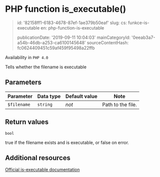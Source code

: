 PHP function is_executable()
============================

> id: '82158ff1-6183-4678-87ef-1ae379b50eaf'
> slug:
> 	cs: funkce-is-executable
> 	en: php-function-is-executable
> 
> publicationDate: '2019-09-11 10:04:03'
> mainCategoryId: '0eeab3a7-a54b-46db-a253-ca6100145648'
> sourceContentHash: fc0624409451c59af459f95498a22ffb

Availability in `PHP 4.0`

Tells whether the filename is executable


Parameters
--------------

| Parameter | Data type | Default value | Note |
|-----|-----|-----|-----|
| `$filename` | `string` | *not* | Path to the file. |


Return values
----------------

`bool`

true if the filename exists and is executable, or false on
error.

Additional resources
------------

[Official is-executable documentation](https://www.php.net/manual/en/function.is-executable.php)
